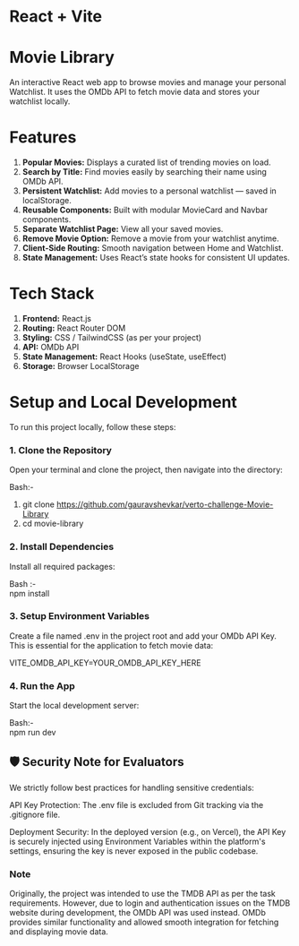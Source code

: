 # React + Vite
# Movie Library
An interactive React web app to browse movies and manage your personal Watchlist.
It uses the OMDb API to fetch movie data and stores your watchlist locally.

# Features
1. **Popular Movies:** Displays a curated list of trending movies on load.
2. **Search by Title:** Find movies easily by searching their name using OMDb API.
3. **Persistent Watchlist:** Add movies to a personal watchlist — saved in localStorage.
4. **Reusable Components:** Built with modular MovieCard and Navbar components.
5. **Separate Watchlist Page:** View all your saved movies.
6. **Remove Movie Option:** Remove a movie from your watchlist anytime.
7. **Client-Side Routing:** Smooth navigation between Home and Watchlist.
8. **State Management:** Uses React’s state hooks for consistent UI updates.

# Tech Stack
1. **Frontend:** React.js
2. **Routing:** React Router DOM
3. **Styling:** CSS / TailwindCSS (as per your project)
4. **API:** OMDb API
5. **State Management:** React Hooks (useState, useEffect)
6. **Storage:** Browser LocalStorage


# Setup and Local Development
To run this project locally, follow these steps:

### 1. Clone the Repository
Open your terminal and clone the project, then navigate into the directory:

Bash:- 
  1. git clone https://github.com/gauravshevkar/verto-challenge-Movie-Library
  2. cd movie-library

### 2. Install Dependencies
Install all required packages:

Bash :-  
npm install

### 3. Setup Environment Variables
Create a file named .env in the project root and add your OMDb API Key. This is essential for the application to fetch movie data:

 VITE_OMDB_API_KEY=YOUR_OMDB_API_KEY_HERE

### 4. Run the App
Start the local development server:

Bash:-  
npm run dev

## 🛡️ Security Note for Evaluators
We strictly follow best practices for handling sensitive credentials:

API Key Protection: The .env file is excluded from Git tracking via the .gitignore file.

Deployment Security: In the deployed version (e.g., on Vercel), the API Key is securely injected using Environment Variables within the platform's settings, ensuring the key is never exposed in the public codebase.

### Note
Originally, the project was intended to use the TMDB API as per the task requirements.
However, due to login and authentication issues on the TMDB website during development, the OMDb API was used instead.
OMDb provides similar functionality and allowed smooth integration for fetching and displaying movie data.
